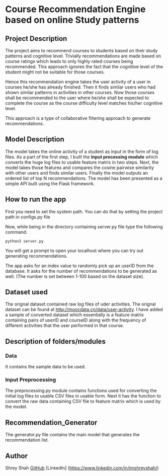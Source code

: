 # Course Recommendation Engine based on online Study patterns

## Project Description
The project aims to recommend courses to students based on their study patterns and cognitive level.
Trivially recommendations are made based on course ratings which leads to only highly rated courses being recommended. This approach ignores the fact that the cognitive level of the student might not be suitable for those courses.

Hence this recommendation engine takes the user activity of a user in courses he/she has already finished. Then it finds similar users who had shown similar patterns in activities in other courses.
Now those courses shall be recommended to the user where he/she shall be expected to complete the course as the course difficulty level matches his/her cognitive level.

This approach is a type of collaborative filtering approach to generate recommendations.

## Model Description
The model takes the online activity of a student as input in the form of log files. 
As a part of the first step, I built the **Input processing module** which converts the huge log files to usable feature matrix in two steps. 
Next, the model takes those features and compares the cosine pairwise similarity with other users and finds similar users. 
Finally the model outputs an ordered list of top N recommendations. 
The model has been presented as a simple API built using the Flask framework. 

## How to run the app
First you need to set the system path. You can do that by setting the project path in configs.py file

Now, while being in the directory containing server.py file type the following command:

`python3 server.py`

You will get a prompt to open your localhost where you can try out generating recommendations.

The app asks for an index value to randomly pick up an userID from the database. It asks for the number of recommendations to be generated as well. 
(The number is set between 1-100 based on the dataset size).

## Dataset used
The orignal dataset contained raw log files of uder activities. The orignal dataset can be found at http://moocdata.cn/data/user-activity.
I have added a sample of converted dataset which essentially is a feature matrix containing pairs of userID and courseID along with the frequency of different activities that the user performed in that course.

## Description of folders/modules

### Data
It contains the sample data to be used.

### Input Preprocessing 
The preprocessing.py module contains functions used for converting the initial log files to usable CSV files in usable form. 
Next it has the function to convert the raw data containing CSV file to feature matrix which is used by the model.

## Recommendation_Generator
The generator.py file contains the main model that generates the recommendation list.

## Author
Shrey Shah [GitHub](https://github.com/imshreyshah) [LinkedIn] (https://www.linkedin.com/in/imshreyshah/)
  